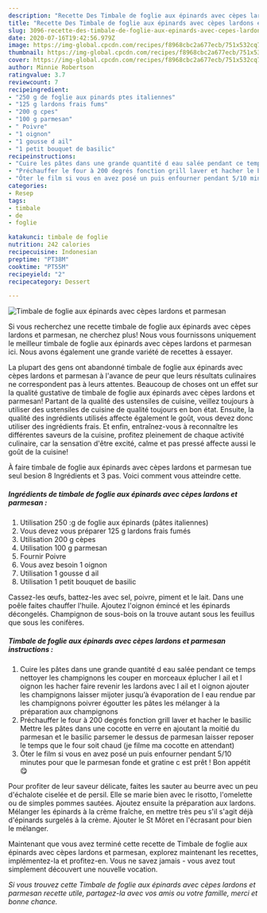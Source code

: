 ```yaml
---
description: "Recette Des Timbale de foglie aux épinards avec cèpes lardons et parmesan"
title: "Recette Des Timbale de foglie aux épinards avec cèpes lardons et parmesan"
slug: 3096-recette-des-timbale-de-foglie-aux-epinards-avec-cepes-lardons-et-parmesan
date: 2020-07-16T19:42:56.979Z
image: https://img-global.cpcdn.com/recipes/f8968cbc2a677ecb/751x532cq70/timbale-de-foglie-aux-epinards-avec-cepes-lardons-et-parmesan-photo-principale-de-la-recette.jpg
thumbnail: https://img-global.cpcdn.com/recipes/f8968cbc2a677ecb/751x532cq70/timbale-de-foglie-aux-epinards-avec-cepes-lardons-et-parmesan-photo-principale-de-la-recette.jpg
cover: https://img-global.cpcdn.com/recipes/f8968cbc2a677ecb/751x532cq70/timbale-de-foglie-aux-epinards-avec-cepes-lardons-et-parmesan-photo-principale-de-la-recette.jpg
author: Minnie Robertson
ratingvalue: 3.7
reviewcount: 7
recipeingredient:
- "250 g de foglie aux pinards ptes italiennes"
- "125 g lardons frais fums"
- "200 g cpes"
- "100 g parmesan"
- " Poivre"
- "1 oignon"
- "1 gousse d ail"
- "1 petit bouquet de basilic"
recipeinstructions:
- "Cuire les pâtes dans une grande quantité d eau salée pendant ce temps nettoyer les champignons les couper en morceaux éplucher l ail et l oignon les hacher faire revenir les lardons avec l ail et l oignon ajouter les champignons laisser mijoter jusqu’à évaporation de l eau rendue par les champignons poivrer égoutter les pâtes les mélanger à la préparation aux champignons"
- "Préchauffer le four à 200 degrés fonction grill laver et hacher le basilic Mettre les pâtes dans une cocotte en verre en ajoutant la moitié du parmesan et le basilic parsemer le dessus de parmesan laisser reposer le temps que le four soit chaud (je filme ma cocotte en attendant)"
- "Ôter le film si vous en avez posé un puis enfourner pendant 5/10 minutes pour que le parmesan fonde et gratine c est prêt ! Bon appétit 😋"
categories:
- Resep
tags:
- timbale
- de
- foglie

katakunci: timbale de foglie 
nutrition: 242 calories
recipecuisine: Indonesian
preptime: "PT38M"
cooktime: "PT55M"
recipeyield: "2"
recipecategory: Dessert

---
```



![Timbale de foglie aux épinards avec cèpes lardons et parmesan](https://img-global.cpcdn.com/recipes/f8968cbc2a677ecb/751x532cq70/timbale-de-foglie-aux-epinards-avec-cepes-lardons-et-parmesan-photo-principale-de-la-recette.jpg)

Si vous recherchez une recette timbale de foglie aux épinards avec cèpes lardons et parmesan, ne cherchez plus! Nous vous fournissons uniquement le meilleur timbale de foglie aux épinards avec cèpes lardons et parmesan ici. Nous avons également une grande variété de recettes à essayer.

La plupart des gens ont abandonné timbale de foglie aux épinards avec cèpes lardons et parmesan à l'avance de peur que leurs résultats culinaires ne correspondent pas à leurs attentes. Beaucoup de choses ont un effet sur la qualité gustative de timbale de foglie aux épinards avec cèpes lardons et parmesan! Partant de la qualité des ustensiles de cuisine, veillez toujours à utiliser des ustensiles de cuisine de qualité toujours en bon état. Ensuite, la qualité des ingrédients utilisés affecte également le goût, vous devez donc utiliser des ingrédients frais. Et enfin, entraînez-vous à reconnaître les différentes saveurs de la cuisine, profitez pleinement de chaque activité culinaire, car la sensation d'être excité, calme et pas pressé affecte aussi le goût de la cuisine!

<!--inarticleads1-->

À faire timbale de foglie aux épinards avec cèpes lardons et parmesan tue seul besion 8 Ingrédients et 3 pas. Voici comment vous atteindre cette.

##### Ingrédients de timbale de foglie aux épinards avec cèpes lardons et parmesan :

1. Utilisation 250 :g de foglie aux épinards (pâtes italiennes)
1. Vous devez vous préparer 125 g lardons frais fumés
1. Utilisation 200 g cèpes
1. Utilisation 100 g parmesan
1. Fournir  Poivre
1. Vous avez besoin 1 oignon
1. Utilisation 1 gousse d ail
1. Utilisation 1 petit bouquet de basilic


Cassez-les œufs, battez-les avec sel, poivre, piment et le lait. Dans une poêle faites chauffer l&#39;huile. Ajoutez l&#39;oignon émincé et les épinards décongelés. Champignon de sous-bois on la trouve autant sous les feuillus que sous les conifères. 

<!--inarticleads2-->

##### Timbale de foglie aux épinards avec cèpes lardons et parmesan instructions :

1. Cuire les pâtes dans une grande quantité d eau salée pendant ce temps nettoyer les champignons les couper en morceaux éplucher l ail et l oignon les hacher faire revenir les lardons avec l ail et l oignon ajouter les champignons laisser mijoter jusqu’à évaporation de l eau rendue par les champignons poivrer égoutter les pâtes les mélanger à la préparation aux champignons
1. Préchauffer le four à 200 degrés fonction grill laver et hacher le basilic Mettre les pâtes dans une cocotte en verre en ajoutant la moitié du parmesan et le basilic parsemer le dessus de parmesan laisser reposer le temps que le four soit chaud (je filme ma cocotte en attendant)
1. Ôter le film si vous en avez posé un puis enfourner pendant 5/10 minutes pour que le parmesan fonde et gratine c est prêt ! Bon appétit 😋


Pour profiter de leur saveur délicate, faites les sauter au beurre avec un peu d&#39;échalote ciselée et de persil. Elle se marie bien avec le risotto, l&#39;omelette ou de simples pommes sautées. Ajoutez ensuite la préparation aux lardons. Mélanger les épinards à la crème fraîche, en mettre très peu s&#39;il s&#39;agit déjà d&#39;épinards surgelés à la crème. Ajouter le St Môret en l&#39;écrasant pour bien le mélanger. 

<!--inarticleads1-->

<p>
Maintenant que vous avez terminé cette recette de Timbale de foglie aux épinards avec cèpes lardons et parmesan, explorez maintenant les recettes, implémentez-la et profitez-en. Vous ne savez jamais - vous avez tout simplement découvert une nouvelle vocation.
</p>

<p>
<i>Si vous trouvez cette Timbale de foglie aux épinards avec cèpes lardons et parmesan recette utile, partagez-la avec vos amis ou votre famille, merci et bonne chance.</i>
</p>

